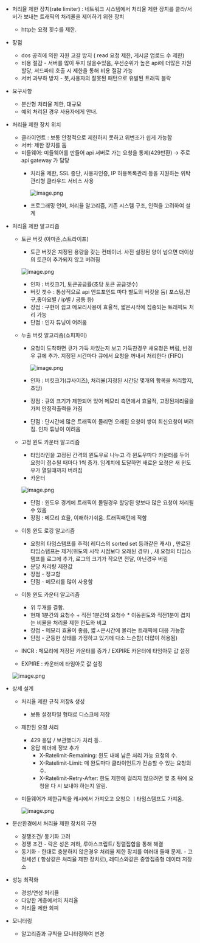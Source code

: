 - 처리율 제한 장치(rate limiter) : 네트워크 시스템에서 처리율 제한 장치를 클라/서버가 보내는 트래픽의 처리율을 제어하기 위한 장치
    - http는 요청 횟수를 제한.
- 장점
    - dos 공격에 의한 자원 고갈 방지 ( read 요청 제한, 게시글 업로드 수 제한)
    - 비용 절감 - 서버를 많이 두지 않을수있음, 우선순위가 높은 api에 더많은 자원 할당, 서드파티 호출 시 제한을 통해 비용 절감 가능
    - 서버 과부하 방지 - 봇,사용자의 잘못된 패턴으로 유발된 트래픽 블락
- 요구사항
    - 분산형 처리율 제한, 대규모
    - 예외 처리된 경우 사용자에게 안내.
- 처리율 제한 장치 위치
    - 클라이언트 : 보통 안정적으로 제한하지 못하고 위변조가 쉽게 가능함
    - 서버: 제한 장치를 둠
    - 미들웨어: 미들웨어를 만들어 api 서버로 가는 요청을 통제(429반환) → 주로 api gateway 가 담당
        - 처리율 제한, SSL 종단, 사용자인증, IP 허용목록관리 등을 지원하는 위탁 관리형 클라우드 서비스 사용
            
            ![image.png](https://prod-files-secure.s3.us-west-2.amazonaws.com/59a94395-18fc-496f-bddd-69dc0359c611/bd45c031-0556-4266-9d71-978802c60201/image.png)
            
        - 프로그래밍 언어, 처리율 알고리즘, 기존 시스템 구조, 인력을 고려하여 설계
- 처리율 제한 알고리즘
    - 토큰 버킷 (아마존,스트라이프)
        - 토큰 버킷은 지정된 용량을 갖는 컨테이너. 사전 설정된 양이 넘으면 더이상의 토큰이 추가되지 않고 버려짐
        
        ![image.png](https://prod-files-secure.s3.us-west-2.amazonaws.com/59a94395-18fc-496f-bddd-69dc0359c611/512d03fd-d887-46a9-b8fc-5e193470106d/image.png)
        
        - 인자 : 버킷크기, 토큰공급률(초당 토큰 공급갯수)
        - 버킷 갯수 : 통상적으로 api 엔드포인드 마다 별도의 버킷을 둠( 포스팅,친구,좋아요별 / ip별 / 공통 등)
        - 장점 : 구현이 쉽고 메모리사용이  효율적, 짧은시작에 집중되는 트래픽도 처리 가능
        - 단점 : 인자 튜닝이 어려움
    - 누출 버킷 알고리즘(쇼피파이)
        - 요청이 도착하면 큐가 가득 차있는지 보고 가득찬경우 새요청은 버림, 빈경우 큐에 추가. 지정된 시간마다 큐에서 요청을 꺼내서 처리한다 (FIFO)
            
            ![image.png](https://prod-files-secure.s3.us-west-2.amazonaws.com/59a94395-18fc-496f-bddd-69dc0359c611/db57d1b2-15c3-4298-8309-556f273cca0f/image.png)
            
        - 인자 : 버킷크기(큐사이즈), 처리율(지정된 시간당 몇개의 항목을 처리할지,초당)
        - 장점 : 큐의 크기가 제한되어 있어 메모리 측면에서 효율적, 고정된처리율을 가져 안정적출력을 가짐
        - 단점 : 단시간에 많은 트래픽이 몰리면 오래된 요청이 쌓여 최신요청이 버려짐. 인자 튜닝이 이려움
    - 고정 윈도 카운터 알고리즘
        - 타임라인을 고정된 간격의 윈도우로 나누고 각 윈도우마다 카운터를 두어 요청이 접수될 때마다 1씩 증가. 임계치에 도달하면 새로운 요청은 새 윈도우가 열릴떄까지 버려짐
        - 카운터
        
        ![image.png](https://prod-files-secure.s3.us-west-2.amazonaws.com/59a94395-18fc-496f-bddd-69dc0359c611/780d4ba3-25ec-488c-a1d5-87db4b84f6eb/image.png)
        
        - 단점 : 윈도우 경계에 트래픽이 몰릴경우 할당된 양보다 많은 요청이 처리될 수 있음
        - 장점 : 메모리 효율, 이해하기쉬움. 트래픽패턴에 적함
    - 이동 윈도 로깅 알고리즘
        - 요청의 타임스탬프를 추적( 레디스의 sorted set 등과같은 캐시) , 만료된 타임스탬프는 제거(위도의 시작 시점보다 오래된 경우) , 새 요청의 타임스탬프를 로그에 추가, 로그의 크기가 작으면 전달, 아닌경우 버림
        - 분당 처리량 제한값
        - 장점 - 정교함
        - 단점 - 메모리를 많이 사용함
    - 이동 윈도 카운터 알고리즘
        - 위 두개를 결합.
        - 현재 1분간의 요청수 + 직전 1분간의 요청수 * 이동윈도와 직전1분이 겹치는 비율을 처리율 제한 한도와 비교
        - 장점 - 메모리 효율이 좋음, 짧ㅅ은시간에 몰리는 트래픽에 대응 가능함
        - 단점 - 균등한 상태를 가정하고 있기에 다소 느슨함( 더많이 허용됨)
    - INCR : 메모리에 저장된 카운터를 증가 / EXPIRE  카운터에 타임아웃 값 설정
    - EXPIRE : 카운터에 타임아웃 값 설정
    
    ![image.png](https://prod-files-secure.s3.us-west-2.amazonaws.com/59a94395-18fc-496f-bddd-69dc0359c611/b79beb78-3124-489d-975d-bb0b04c1dee1/image.png)
    
- 상세 설계
    - 처리율 제한 규칙 저장& 생성
        - 보통 설정파일 형태로 디스크에 저장
    - 제한된 요청 처리
        - 429 응답 / 보관했다가 처리 등..
        - 응답 헤더에 정보 추가
            - X-Ratelimit-Remaining: 윈도 내에 남은 처리 가능 요청의 수.
            - X-Ratelimit-Limit: 매 완도마다 클라이언트가 전송할 수 있는 요청의 수.
            - X-Ratelimit-Retry-After: 한도 제한에 걸리지 않으려면 몇 초 뒤에 요청을 다 시 보내야 하는지 알림.
    - 미들웨어가 제한규칙을 캐시에서 가져오고 요청으 ㅣ타임스탬프도 가져옴.
        
        ![image.png](https://prod-files-secure.s3.us-west-2.amazonaws.com/59a94395-18fc-496f-bddd-69dc0359c611/05f05719-ae62-4e4c-adb4-e353632245ad/image.png)
        
- 분산환경에서 처리율 제한 장치의 구현
    - 경쟁조건/ 동기화 고려
    - 경쟁 조건 - 락은 성은 저하, 루아스크립트/ 정렬집합을 통해 해결
    - 동기화 - 한대로 충분하지 않은경우 처리율 제한 장치를 여러대 둘때 문제. - 고정세션 ( 항상같은 처리율 제한 장치로), 레디스와같은 중앙집중형 데이터 저장소
- 성능 최적화
    - 경성/연성 처리율
    - 다양한 계층에서의 처리율
    - 처리율 제한 회피
- 모니터링
    - 알고리즘과 규칙을 모니터링하여 변경
